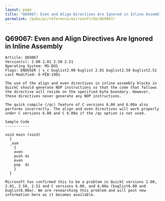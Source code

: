 ```yaml
---
layout: page
title: "Q69067: Even and Align Directives Are Ignored in Inline Assembly"
permalink: /pubs/pc/reference/microsoft/kb/Q69067/
---
```


## Q69067: Even and Align Directives Are Ignored in Inline Assembly

	Article: Q69067
	Version(s): 2.00 2.01 2.50 2.51
	Operating System: MS-DOS
	Flags: ENDUSER | s_c buglist2.00 buglist 2.01 buglist2.50 buglist2.51
	Last Modified: 6-FEB-1991
	
	The use of the align and even directives in inline assembly blocks in
	QuickC should generate NOP instructions so that the code that follows
	the directive will reside on the specified byte boundary. However,
	these directives never generate any NOP instructions.
	
	The quick compile (/qc) feature of C versions 6.00 and 6.00a also
	performs incorrectly. The align and even directives will work properly
	under C versions 6.00 and C 6.00a if the /qc option is not used.
	
	Sample Code
	-----------
	
	void main (void)
	  {
	  _asm
	    {
	    even
	    push ds
	    even
	    pop  ds
	    }
	  }
	
	Microsoft has confirmed this to be a problem in QuickC versions 2.00,
	2.01, 2.50, 2.51 and C versions 6.00, and 6.00a (buglist6.00 and
	buglist6.00a). We are researching this problem and will post new
	information here as it becomes available.

